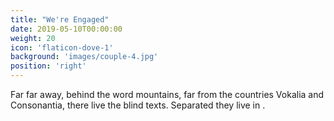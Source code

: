 ```yaml
---
title: "We're Engaged"
date: 2019-05-10T00:00:00
weight: 20
icon: 'flaticon-dove-1'
background: 'images/couple-4.jpg'
position: 'right'
---
```


Far far away, behind the word mountains, far from the countries Vokalia and Consonantia, there live the blind texts. Separated they live in .
